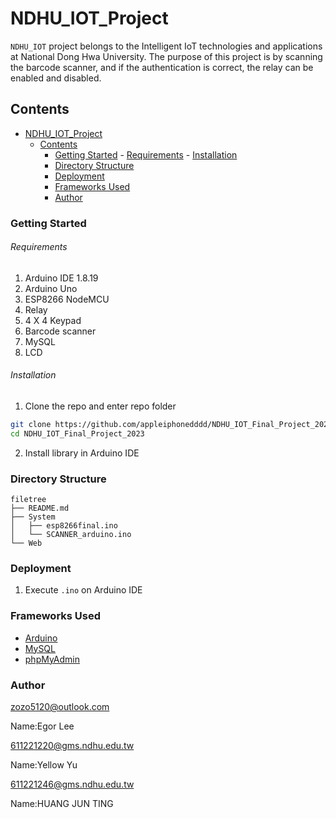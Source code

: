 # NDHU_IOT_Project


`NDHU_IOT` project belongs to the Intelligent IoT technologies and applications at National Dong Hwa University. The purpose of this project is by scanning the barcode scanner, and if the authentication is correct, the relay can be enabled and disabled.

## Contents

- [NDHU\_IOT\_Project](#ndhu_iot_project)
  - [Contents](#contents)
    - [Getting Started](#getting-started)
          - [Requirements](#requirements)
          - [Installation](#installation)
    - [Directory Structure](#directory-structure)
    - [Deployment](#deployment)
    - [Frameworks Used](#frameworks-used)
    - [Author](#author)


### Getting Started

###### Requirements

1. Arduino IDE 1.8.19
2. Arduino Uno
3. ESP8266 NodeMCU
4. Relay
5. 4 X 4 Keypad
6. Barcode scanner
7. MySQL
8. LCD

###### Installation

1. Clone the repo and enter repo folder

```sh
git clone https://github.com/appleiphonedddd/NDHU_IOT_Final_Project_2023.git
cd NDHU_IOT_Final_Project_2023
```

2. Install library in Arduino IDE

### Directory Structure

```
filetree 
├── README.md
├── System
│   ├── esp8266final.ino
│   └── SCANNER_arduino.ino
└── Web
```

### Deployment

1. Execute `.ino` on Arduino IDE


### Frameworks Used

- [Arduino](https://www.arduino.cc/)
- [MySQL](https://www.mysql.com/)
- [phpMyAdmin](https://www.phpmyadmin.net/)

### Author

zozo5120@outlook.com

Name:Egor Lee

611221220@gms.ndhu.edu.tw

Name:Yellow Yu

611221246@gms.ndhu.edu.tw

Name:HUANG JUN TING
